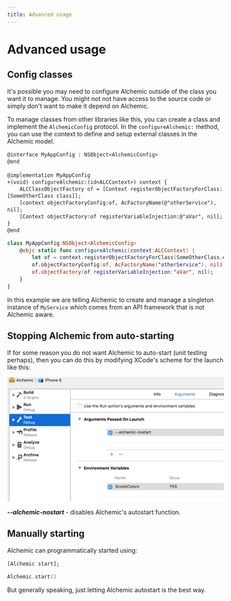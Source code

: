 ```yaml
---
title: Advanced usage
---
```


# Advanced usage

## Config classes

It's possible you may need to configure Alchemic outside of the class you want it to manage. You might not not have access to the source code or simply don't want to make it depend on Alchemic. 

To manage classes from other libraries like this, you can create a class and implement the `AlchemicConfig` protocol. In the `configureAlchemic:` method, you can use the context to define and setup external classes in the Alchemic model. 

```objc
@interface MyAppConfig : NSObject<AlchemicConfig>
@end

@implementation MyAppConfig
+(void) configureAlchemic:(id<ALCContext>) context {
    ALCClassObjectFactory of = [Context registerObjectFactoryForClass:[SomeOtherClass class]];
    [context objectFactoryConfig:of, AcFactoryName(@"otherService"), nil];
    [Context objectFactory:of registerVariableInjection:@"aVar", nil];
}
@end
```

```swift
class MyAppConfig:NSObject<AlchemicConfig>
    @objc static func configureAlchemic(context:ALCContext) {
        let of = context.registerObjectFactoryForClass(SomeOtherClass.class);
        of.objectFactoryConfig:of, AcFactoryName("otherService"), nil);
        of.objectFactory(of registerVariableInjection:"aVar", nil);
    }
}
```

In this example we are telling Alchemic to create and manage a singleton instance of `MyService` which comes from an API framework that is not Alchemic aware.

## Stopping Alchemic from auto-starting

If for some reason you do not want Alchemic to auto-start (unit testing perhaps), then you can do this by modifying XCode's scheme for the launch like this:

![Stop Alchemic from loading](./images/screen-shot-stop-alchemic.png)

___--alchemic-nostart___ - disables Alchemic's autostart function.


## Manually starting

Alchemic can programmatically started using:

```objc
[Alchemic start];
```

```swift
Alchemic.start()
```

But generally speaking, just letting Alchemic autostart is the best way.

